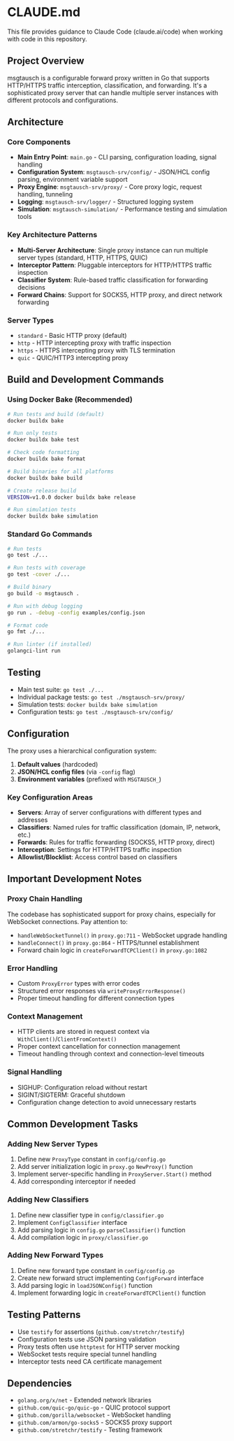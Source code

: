 # CLAUDE.md

This file provides guidance to Claude Code (claude.ai/code) when working with code in this repository.

## Project Overview

msgtausch is a configurable forward proxy written in Go that supports HTTP/HTTPS traffic interception, classification, and forwarding. It's a sophisticated proxy server that can handle multiple server instances with different protocols and configurations.

## Architecture

### Core Components

- **Main Entry Point**: `main.go` - CLI parsing, configuration loading, signal handling
- **Configuration System**: `msgtausch-srv/config/` - JSON/HCL config parsing, environment variable support
- **Proxy Engine**: `msgtausch-srv/proxy/` - Core proxy logic, request handling, tunneling
- **Logging**: `msgtausch-srv/logger/` - Structured logging system
- **Simulation**: `msgtausch-simulation/` - Performance testing and simulation tools

### Key Architecture Patterns

- **Multi-Server Architecture**: Single proxy instance can run multiple server types (standard, HTTP, HTTPS, QUIC)
- **Interceptor Pattern**: Pluggable interceptors for HTTP/HTTPS traffic inspection
- **Classifier System**: Rule-based traffic classification for forwarding decisions
- **Forward Chains**: Support for SOCKS5, HTTP proxy, and direct network forwarding

### Server Types

- `standard` - Basic HTTP proxy (default)
- `http` - HTTP intercepting proxy with traffic inspection
- `https` - HTTPS intercepting proxy with TLS termination
- `quic` - QUIC/HTTP3 intercepting proxy

## Build and Development Commands

### Using Docker Bake (Recommended)

```bash
# Run tests and build (default)
docker buildx bake

# Run only tests
docker buildx bake test

# Check code formatting
docker buildx bake format

# Build binaries for all platforms
docker buildx bake build

# Create release build
VERSION=v1.0.0 docker buildx bake release

# Run simulation tests
docker buildx bake simulation
```

### Standard Go Commands

```bash
# Run tests
go test ./...

# Run tests with coverage
go test -cover ./...

# Build binary
go build -o msgtausch .

# Run with debug logging
go run . -debug -config examples/config.json

# Format code
go fmt ./...

# Run linter (if installed)
golangci-lint run
```

## Testing

- Main test suite: `go test ./...`
- Individual package tests: `go test ./msgtausch-srv/proxy/`
- Simulation tests: `docker buildx bake simulation`
- Configuration tests: `go test ./msgtausch-srv/config/`

## Configuration

The proxy uses a hierarchical configuration system:

1. **Default values** (hardcoded)
2. **JSON/HCL config files** (via `-config` flag)
3. **Environment variables** (prefixed with `MSGTAUSCH_`)

### Key Configuration Areas

- **Servers**: Array of server configurations with different types and addresses
- **Classifiers**: Named rules for traffic classification (domain, IP, network, etc.)
- **Forwards**: Rules for traffic forwarding (SOCKS5, HTTP proxy, direct)
- **Interception**: Settings for HTTP/HTTPS traffic inspection
- **Allowlist/Blocklist**: Access control based on classifiers

## Important Development Notes

### Proxy Chain Handling

The codebase has sophisticated support for proxy chains, especially for WebSocket connections. Pay attention to:

- `handleWebSocketTunnel()` in `proxy.go:711` - WebSocket upgrade handling
- `handleConnect()` in `proxy.go:864` - HTTPS/tunnel establishment
- Forward chain logic in `createForwardTCPClient()` in `proxy.go:1082`

### Error Handling

- Custom `ProxyError` types with error codes
- Structured error responses via `writeProxyErrorResponse()`
- Proper timeout handling for different connection types

### Context Management

- HTTP clients are stored in request context via `WithClient()`/`ClientFromContext()`
- Proper context cancellation for connection management
- Timeout handling through context and connection-level timeouts

### Signal Handling

- SIGHUP: Configuration reload without restart
- SIGINT/SIGTERM: Graceful shutdown
- Configuration change detection to avoid unnecessary restarts

## Common Development Tasks

### Adding New Server Types

1. Define new `ProxyType` constant in `config/config.go`
2. Add server initialization logic in `proxy.go` `NewProxy()` function
3. Implement server-specific handling in `ProxyServer.Start()` method
4. Add corresponding interceptor if needed

### Adding New Classifiers

1. Define new classifier type in `config/classifier.go`
2. Implement `ConfigClassifier` interface
3. Add parsing logic in `config.go` `parseClassifier()` function
4. Add compilation logic in `proxy/classifier.go`

### Adding New Forward Types

1. Define new forward type constant in `config/config.go`
2. Create new forward struct implementing `ConfigForward` interface
3. Add parsing logic in `loadJSONConfig()` function
4. Implement forwarding logic in `createForwardTCPClient()` function

## Testing Patterns

- Use `testify` for assertions (`github.com/stretchr/testify`)
- Configuration tests use JSON parsing validation
- Proxy tests often use `httptest` for HTTP server mocking
- WebSocket tests require special tunnel handling
- Interceptor tests need CA certificate management

## Dependencies

- `golang.org/x/net` - Extended network libraries
- `github.com/quic-go/quic-go` - QUIC protocol support
- `github.com/gorilla/websocket` - WebSocket handling
- `github.com/armon/go-socks5` - SOCKS5 proxy support
- `github.com/stretchr/testify` - Testing framework